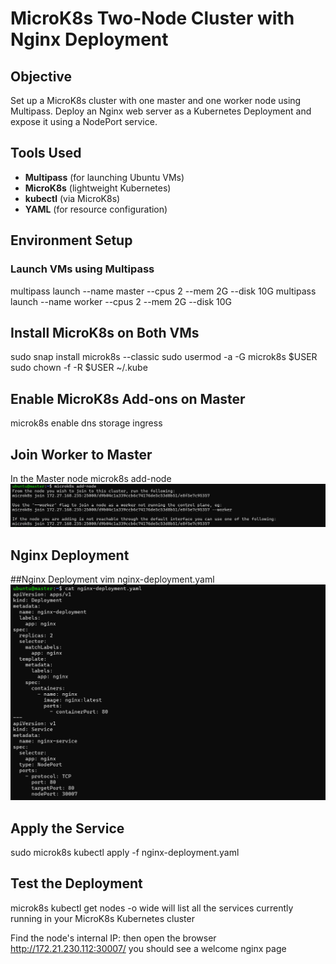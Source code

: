 # MicroK8s Two-Node Cluster with Nginx Deployment
##  Objective
Set up a MicroK8s cluster with one master and one worker node using Multipass. Deploy an Nginx web server as a Kubernetes Deployment and expose it using a NodePort service.

## Tools Used
- **Multipass** (for launching Ubuntu VMs)
- **MicroK8s** (lightweight Kubernetes)
- **kubectl** (via MicroK8s)
- **YAML** (for resource configuration)

##  Environment Setup

### Launch VMs using Multipass
multipass launch --name master --cpus 2 --mem 2G --disk 10G
multipass launch --name worker --cpus 2 --mem 2G --disk 10G

## Install MicroK8s on Both VMs

sudo snap install microk8s --classic
sudo usermod -a -G microk8s $USER
sudo chown -f -R $USER ~/.kube

## Enable MicroK8s Add-ons on Master
microk8s enable dns storage ingress

## Join Worker to Master
In the Master node
microk8s add-node
![image alt](https://github.com/Chinonsowasky25/Henkolu_Tasks/blob/master/Screenshot%202025-04-06%20115826.png?raw=true)

## Nginx Deployment


##Nginx Deployment
vim nginx-deployment.yaml
![image alt](https://github.com/Chinonsowasky25/Henkolu_Tasks/blob/master/Week_5_Kubernetes/Screenshot%202025-04-05%20131336.png?raw=true)

## Apply the Service
sudo microk8s kubectl apply -f nginx-deployment.yaml

## Test the Deployment
microk8s kubectl get nodes -o wide
will list all the services currently running in your MicroK8s Kubernetes cluster

Find the node's internal IP:
then open the browser
http://172.21.230.112:30007/
you should see a welcome nginx page

